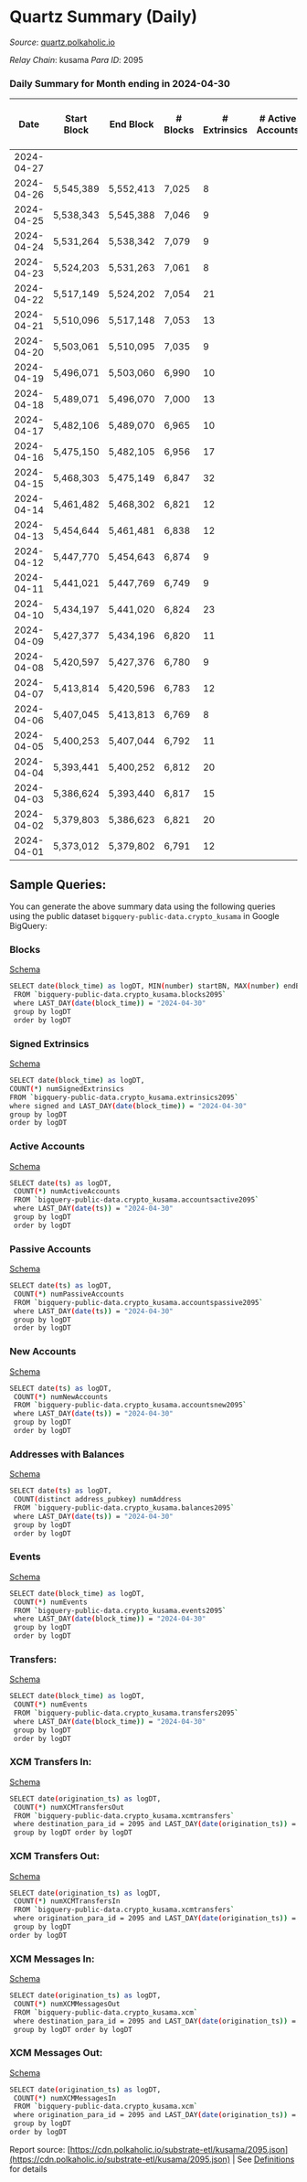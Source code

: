 # Quartz Summary (Daily)

_Source_: [quartz.polkaholic.io](https://quartz.polkaholic.io)

*Relay Chain*: kusama
*Para ID*: 2095



### Daily Summary for Month ending in 2024-04-30


| Date    | Start Block | End Block | # Blocks | # Extrinsics | # Active Accounts | # Passive Accounts | # New Accounts | # Addresses | # Events  | # Transfers ($USD) | # XCM Transfers In ($USD) | # XCM Transfers Out ($USD) | # XCM In | # XCM Out | Issues |
|---------|-------------|-----------|----------|--------------|-------------------|--------------------|----------------|-------------|-----------|--------------------|---------------------------|----------------------------|----------|-----------|--------|
| 2024-04-27 |  |  |  |  |  |  |  |  |  |   |   |   |  |  |  |
| 2024-04-26 | 5,545,389 | 5,552,413 | 7,025 | 8 |  |  |  |  | 17,139 | 741 ($78.76) |   |   |  |  |  |
| 2024-04-25 | 5,538,343 | 5,545,388 | 7,046 | 9 |  |  |  |  | 17,191 | 740 ($78.72) |   |   |  |  |  |
| 2024-04-24 | 5,531,264 | 5,538,342 | 7,079 | 9 |  |  |  | 80,026 | 17,259 | 740 ($102.34) |   |   |  |  |  |
| 2024-04-23 | 5,524,203 | 5,531,263 | 7,061 | 8 |  |  |  | 80,026 | 17,212 | 740 ($102.29) |   |   |  |  |  |
| 2024-04-22 | 5,517,149 | 5,524,202 | 7,054 | 21 |  |  |  | 80,026 | 17,293 | 753 ($327.02) |   |   |  |  |  |
| 2024-04-21 | 5,510,096 | 5,517,148 | 7,053 | 13 |  |  |  | 80,025 | 17,240 | 744 ($1,133.31) |   |   |  |  |  |
| 2024-04-20 | 5,503,061 | 5,510,095 | 7,035 | 9 |  |  |  | 80,025 | 17,159 | 738 ($102.15) |   |   |  |  |  |
| 2024-04-19 | 5,496,071 | 5,503,060 | 6,990 | 10 |  |  |  | 80,025 | 17,074 | 738 ($102.10) |   |   |  |  |  |
| 2024-04-18 | 5,489,071 | 5,496,070 | 7,000 | 13 |  |  |  |  | 17,113 | 739 ($143.53) |   |   |  |  |  |
| 2024-04-17 | 5,482,106 | 5,489,070 | 6,965 | 10 |  |  |  | 80,025 | 17,027 | 737 ($102.23) |   |   |  |  |  |
| 2024-04-16 | 5,475,150 | 5,482,105 | 6,956 | 17 |  |  |  | 80,024 | 17,037 | 737 ($102.18) |   |   |  |  |  |
| 2024-04-15 | 5,468,303 | 5,475,149 | 6,847 | 32 |  |  |  | 80,024 | 16,917 | 756 ($2,156.07) |   |   |  |  |  |
| 2024-04-14 | 5,461,482 | 5,468,302 | 6,821 | 12 |  |  |  | 80,022 | 16,722 | 737 ($110.33) |   |   |  |  |  |
| 2024-04-13 | 5,454,644 | 5,461,481 | 6,838 | 12 |  |  |  | 80,022 | 16,759 | 737 ($102.01) |   |   |  |  |  |
| 2024-04-12 | 5,447,770 | 5,454,643 | 6,874 | 9 |  |  |  | 80,021 | 16,847 | 739 ($101.99) |   |   |  |  |  |
| 2024-04-11 | 5,441,021 | 5,447,769 | 6,749 | 9 |  |  |  | 80,017 | 16,542 | 734 ($101.92) |   |   |  |  |  |
| 2024-04-10 | 5,434,197 | 5,441,020 | 6,824 | 23 |  |  |  | 80,017 | 16,772 | 735 ($101.88) |   |   |  |  |  |
| 2024-04-09 | 5,427,377 | 5,434,196 | 6,820 | 11 |  |  |  | 80,017 | 16,704 | 736 ($94.58) |   |   |  |  |  |
| 2024-04-08 | 5,420,597 | 5,427,376 | 6,780 | 9 |  |  |  | 80,017 | 16,609 | 734 ($97.54) |   |   |  |  |  |
| 2024-04-07 | 5,413,814 | 5,420,596 | 6,783 | 12 |  |  |  | 80,016 | 16,631 | 735 ($153.05) |   |   |  |  |  |
| 2024-04-06 | 5,407,045 | 5,413,813 | 6,769 | 8 |  |  |  | 80,015 | 16,573 | 732 ($91.28) |   |   |  |  |  |
| 2024-04-05 | 5,400,253 | 5,407,044 | 6,792 | 11 |  |  |  | 80,015 | 16,642 | 733 ($378.27) |   |   |  |  |  |
| 2024-04-04 | 5,393,441 | 5,400,252 | 6,812 | 20 |  |  |  | 80,014 | 16,747 | 735 ($241.34) |   |   |  |  |  |
| 2024-04-03 | 5,386,624 | 5,393,440 | 6,817 | 15 |  |  |  | 80,014 | 16,716 | 731 ($108.99) |   |   |  |  |  |
| 2024-04-02 | 5,379,803 | 5,386,623 | 6,821 | 20 |  |  |  | 80,014 | 16,747 | 731 ($108.94) |   |   |  |  |  |
| 2024-04-01 | 5,373,012 | 5,379,802 | 6,791 | 12 |  |  |  | 80,014 | 16,645 | 732 ($110.45) |   |   |  |  |  |

## Sample Queries:
You can generate the above summary data using the following queries using the public dataset `bigquery-public-data.crypto_kusama` in Google BigQuery:


### Blocks 

[Schema](https://github.com/colorfulnotion/substrate-etl/blob/main/schema/blocks.json)

```bash
SELECT date(block_time) as logDT, MIN(number) startBN, MAX(number) endBN, COUNT(*) numBlocks 
 FROM `bigquery-public-data.crypto_kusama.blocks2095`  
 where LAST_DAY(date(block_time)) = "2024-04-30" 
 group by logDT 
 order by logDT
```

### Signed Extrinsics 

[Schema](https://github.com/colorfulnotion/substrate-etl/blob/main/schema/extrinsics.json)

```bash
SELECT date(block_time) as logDT, 
COUNT(*) numSignedExtrinsics 
FROM `bigquery-public-data.crypto_kusama.extrinsics2095`  
where signed and LAST_DAY(date(block_time)) = "2024-04-30" 
group by logDT 
order by logDT
```

### Active Accounts 

[Schema](https://github.com/colorfulnotion/substrate-etl/blob/main/schema/accountsactive.json)

```bash
SELECT date(ts) as logDT, 
 COUNT(*) numActiveAccounts 
 FROM `bigquery-public-data.crypto_kusama.accountsactive2095` 
 where LAST_DAY(date(ts)) = "2024-04-30" 
 group by logDT 
 order by logDT
```

### Passive Accounts 

[Schema](https://github.com/colorfulnotion/substrate-etl/blob/main/schema/accountspassive.json)

```bash
SELECT date(ts) as logDT, 
 COUNT(*) numPassiveAccounts 
 FROM `bigquery-public-data.crypto_kusama.accountspassive2095` 
 where LAST_DAY(date(ts)) = "2024-04-30" 
 group by logDT 
 order by logDT
```

### New Accounts 

[Schema](https://github.com/colorfulnotion/substrate-etl/blob/main/schema/accountsnew.json)

```bash
SELECT date(ts) as logDT, 
 COUNT(*) numNewAccounts 
 FROM `bigquery-public-data.crypto_kusama.accountsnew2095` 
 where LAST_DAY(date(ts)) = "2024-04-30" 
 group by logDT
 order by logDT
```

### Addresses with Balances 

[Schema](https://github.com/colorfulnotion/substrate-etl/blob/main/schema/balances.json)

```bash
SELECT date(ts) as logDT,
 COUNT(distinct address_pubkey) numAddress 
 FROM `bigquery-public-data.crypto_kusama.balances2095` 
 where LAST_DAY(date(ts)) = "2024-04-30" 
 group by logDT 
 order by logDT
```

### Events 

[Schema](https://github.com/colorfulnotion/substrate-etl/blob/main/schema/events.json)

```bash
SELECT date(block_time) as logDT, 
 COUNT(*) numEvents 
 FROM `bigquery-public-data.crypto_kusama.events2095` 
 where LAST_DAY(date(block_time)) = "2024-04-30" 
 group by logDT 
 order by logDT
```

### Transfers:

[Schema](https://github.com/colorfulnotion/substrate-etl/blob/main/schema/transfers.json)

```bash
SELECT date(block_time) as logDT, 
 COUNT(*) numEvents 
 FROM `bigquery-public-data.crypto_kusama.transfers2095` 
 where LAST_DAY(date(block_time)) = "2024-04-30" 
 group by logDT 
 order by logDT
```

### XCM Transfers In: 

[Schema](https://github.com/colorfulnotion/substrate-etl/blob/main/schema/xcmtransfers.json)

```bash
SELECT date(origination_ts) as logDT, 
 COUNT(*) numXCMTransfersOut 
 FROM `bigquery-public-data.crypto_kusama.xcmtransfers` 
 where destination_para_id = 2095 and LAST_DAY(date(origination_ts)) = "2024-04-30" 
 group by logDT order by logDT
```

### XCM Transfers Out: 

[Schema](https://github.com/colorfulnotion/substrate-etl/blob/main/schema/xcmtransfers.json)

```bash
SELECT date(origination_ts) as logDT, 
 COUNT(*) numXCMTransfersIn 
 FROM `bigquery-public-data.crypto_kusama.xcmtransfers` 
 where origination_para_id = 2095 and LAST_DAY(date(origination_ts)) = "2024-04-30" 
 group by logDT 
order by logDT
```

### XCM Messages In: 

[Schema](https://github.com/colorfulnotion/substrate-etl/blob/main/schema/xcm.json)

```bash
SELECT date(origination_ts) as logDT, 
 COUNT(*) numXCMMessagesOut 
 FROM `bigquery-public-data.crypto_kusama.xcm` 
 where destination_para_id = 2095 and LAST_DAY(date(origination_ts)) = "2024-04-30" 
 group by logDT order by logDT
```

### XCM Messages Out: 

[Schema](https://github.com/colorfulnotion/substrate-etl/blob/main/schema/xcm.json)

```bash
SELECT date(origination_ts) as logDT, 
 COUNT(*) numXCMMessagesIn 
 FROM `bigquery-public-data.crypto_kusama.xcm` 
 where origination_para_id = 2095 and LAST_DAY(date(origination_ts)) = "2024-04-30" 
 group by logDT 
order by logDT
```


Report source: [https://cdn.polkaholic.io/substrate-etl/kusama/2095.json](https://cdn.polkaholic.io/substrate-etl/kusama/2095.json) | See [Definitions](/DEFINITIONS.md) for details
